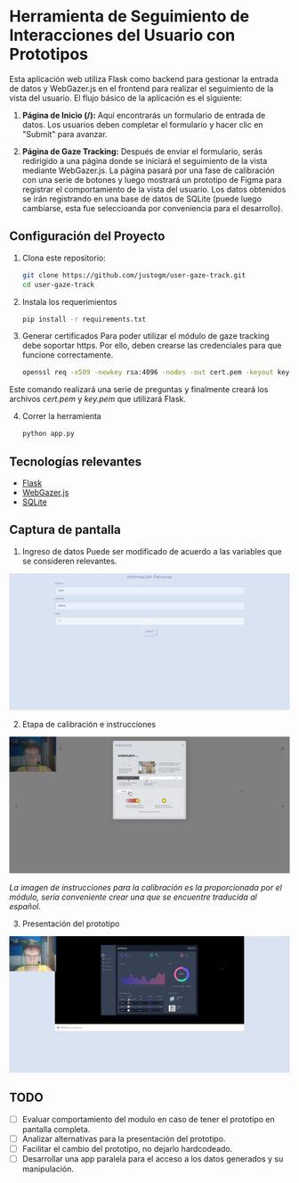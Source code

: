 # Herramienta de Seguimiento de Interacciones del Usuario con Prototipos

Esta aplicación web utiliza Flask como backend para gestionar la entrada de datos y WebGazer.js en el frontend para realizar el seguimiento de la vista del usuario. El flujo básico de la aplicación es el siguiente:

1. **Página de Inicio (/):** Aquí encontrarás un formulario de entrada de datos. Los usuarios deben completar el formulario y hacer clic en "Submit" para avanzar.

2. **Página de Gaze Tracking:** Después de enviar el formulario, serás redirigido a una página donde se iniciará el seguimiento de la vista mediante WebGazer.js. La página pasará por una fase de calibración con una serie de botones y luego mostrará un prototipo de Figma para registrar el comportamiento de la vista del usuario. Los datos obtenidos se irán registrando en una base de datos de SQLite (puede luego cambiarse, esta fue seleccioanda por conveniencia para el desarrollo).

## Configuración del Proyecto

1. Clona este repositorio:

    ```bash
    git clone https://github.com/justogm/user-gaze-track.git
    cd user-gaze-track
    ```

2. Instala los requerimientos
    ```bash
    pip install -r requirements.txt
    ```

3. Generar certificados
Para poder utilizar el módulo de gaze tracking debe soportar https. Por ello, deben crearse las credenciales para que funcione correctamente.

    ```bash
    openssl req -x509 -newkey rsa:4096 -nodes -out cert.pem -keyout key.pem -days 365
    ```

Este comando realizará una serie de preguntas y finalmente creará los archivos *cert.pem* y *key.pem* que utilizará Flask.

4. Correr la herramienta
    ```bash
    python app.py
    ```

## Tecnologías relevantes
- [Flask](https://flask.palletsprojects.com/en/3.0.x/)
- [WebGazer.js](https://webgazer.cs.brown.edu/)
- [SQLite](https://www.sqlite.org/index.html)

## Captura de pantalla
1. Ingreso de datos
Puede ser modificado de acuerdo a las variables que se consideren relevantes.

![Data Entry](assets/readme/data-entry.png)

2. Etapa de calibración e instrucciones

![Calibración e instrucciones](assets/readme/instrucciones-y-calibracion.png)

*La imagen de instrucciones para la calibración es la proporcionada por el módulo, sería conveniente crear una que se encuentre traducida al español.*

3. Presentación del prototipo

![Presentación del prototipo](assets/readme/prototipo-figma.png)

## TODO
- [ ] Evaluar comportamiento del modulo en caso de tener el prototipo en pantalla completa.
- [ ] Analizar alternativas para la presentación del prototipo.
- [ ] Facilitar el cambio del prototipo, no dejarlo hardcodeado.
- [ ] Desarrollar una app paralela para el acceso a los datos generados y su manipulación.
